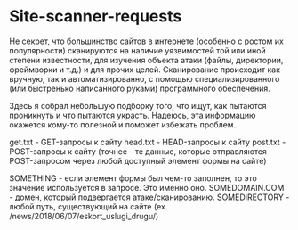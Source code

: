 # Site-scanner-requests

Не секрет, что большинство сайтов в интернете (особенно с ростом их популярности) сканируются на наличие уязвимостей той или иной степени известности, для изучения объекта атаки (файлы, директории, фреймворки и т.д.) и для прочих целей. Сканирование происходит как вручную, так и автоматизированно, с помощью специализированного (или быстренько написанного руками) программного обеспечения.

Здесь я собрал небольшую подборку того, что ищут, как пытаются проникнуть и что пытаются украсть.
Надеюсь, эта информацию окажется кому-то полезной и поможет избежать проблем.

get.txt - GET-запросы к сайту
head.txt - HEAD-запросы к сайту
post.txt - POST-запросы к сайту (точнее - те данные, которые отправляются POST-запросом через любой доступный элемент формы на сайте)

SOMETHING - если элемент формы был чем-то заполнен, то это значение используется в запросе. Это именно оно.
SOMEDOMAIN.COM - домен, который подвергается атаке/сканированию.
SOMEDIRECTORY - любой путь, существующий на сайте (ex. /news/2018/06/07/eskort_uslugi_drugu/)
